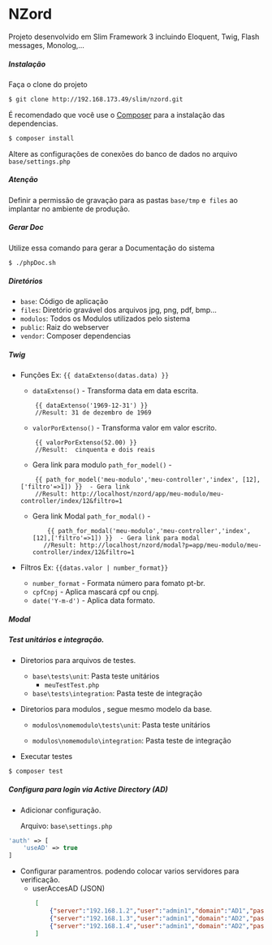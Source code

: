 # NZord

Projeto desenvolvido em Slim Framework 3 incluindo Eloquent, Twig, Flash messages, Monolog,... 

##### Instalação 

Faça o clone do projeto

```bash
$ git clone http://192.168.173.49/slim/nzord.git
```

É recomendado que você use o [Composer](https://getcomposer.org/) para a instalação das dependencias.

```bash
$ composer install
```

Altere as configurações de conexões do banco de dados no arquivo `base/settings.php`


#####  Atenção

Definir a permissão de gravação para as pastas `base/tmp` e` files` ao implantar no ambiente de produção.

#####  Gerar Doc
Utilize essa comando para gerar a Documentação do sistema

```bash
$ ./phpDoc.sh
```

##### Diretórios
* `base`: Código de aplicação
* `files`: Diretório gravável dos arquivos jpg, png, pdf, bmp...
* `modulos`: Todos os Modulos utilizados pelo sistema
* `public`: Raiz do webserver
* `vendor`: Composer dependencias


##### Twig
- Funções  Ex: `{{ dataExtenso(datas.data) }}`
    * `dataExtenso()` - Transforma data em data escrita.
    ```twig
        {{ dataExtenso('1969-12-31') }}
        //Result: 31 de dezembro de 1969
    ```
    * `valorPorExtenso()` - Transforma valor em valor escrito.
    ```twig
        {{ valorPorExtenso(52.00) }}
        //Result:  cinquenta e dois reais 
    ```
    * Gera link para modulo  `path_for_model()` -
    ```twig
        {{ path_for_model('meu-modulo','meu-controller','index', [12],['filtro'=>1]) }}  - Gera link
        //Result: http://localhost/nzord/app/meu-modulo/meu-controller/index/12&filtro=1
    ```
    *  Gera link Modal `path_for_modal()` - 
        ```twig
            {{ path_for_modal('meu-modulo','meu-controller','index', [12],['filtro'=>1]) }}  - Gera link para modal
           //Result: http://localhost/nzord/modal?p=app/meu-modulo/meu-controller/index/12&filtro=1
        ```

- Filtros Ex: `{{datas.valor | number_format}}`
    * `number_format` - Formata número para fomato pt-br.
    * `cpfCnpj` - Aplica mascará cpf ou cnpj.
    * `date('Y-m-d')` - Aplica data formato.


##### Modal
    


##### Test unitários e integração.
*  Diretorios para arquivos de testes.
    -   `base\tests\unit`: Pasta teste unitários
        - `meuTestTest.php`
    -   `base\tests\integration`: Pasta teste de integração

* Diretorios para modulos , segue mesmo modelo da base.
    - `modulos\nomemodulo\tests\unit`: Pasta teste unitários
       
    - `modulos\nomemodulo\integration`: Pasta teste de integração

* Executar testes
```bash
$ composer test
```

##### Configura para login via Active Directory (AD) 
- Adicionar configuração. 
    
    Arquivo:  ```base\settings.php```
~~~ php
'auth' => [
    'useAD' => true
]
~~~

- Configurar paramentros. podendo colocar varios servidores para verificação.
    - userAccesAD (JSON)
    ~~~ json
        [
            {"server":"192.168.1.2","user":"admin1","domain":"AD1","pass":"senhaAD1"},
            {"server":"192.168.1.3","user":"admin1","domain":"AD2","pass":"senhaAD2"},
            {"server":"192.168.1.4","user":"admin1","domain":"AD2","pass":"senhaAD3"}
        ]
    ~~~